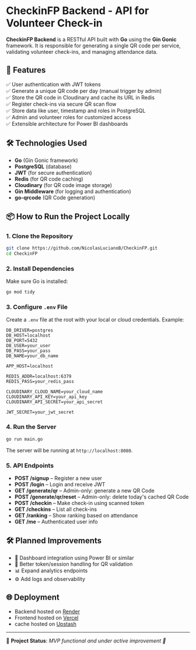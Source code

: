 # CheckinFP Backend - API for Volunteer Check-in

**CheckinFP Backend** is a RESTful API built with **Go** using the **Gin Gonic** framework. It is responsible for generating a single QR code per service, validating volunteer check-ins, and managing attendance data.

## 🚀 Features

✅ User authentication with JWT tokens  
✅ Generate a unique QR code per day (manual trigger by admin)  
✅ Store the QR code in Cloudinary and cache its URL in Redis  
✅ Register check-ins via secure QR scan flow  
✅ Store data like user, timestamp and roles in PostgreSQL  
✅ Admin and volunteer roles for customized access  
✅ Extensible architecture for Power BI dashboards

## 🛠 Technologies Used

- **Go** (Gin Gonic framework)
- **PostgreSQL** (database)
- **JWT** (for secure authentication)
- **Redis** (for QR code caching)
- **Cloudinary** (for QR code image storage)
- **Gin Middleware** (for logging and authentication)
- **go-qrcode** (QR Code generation)

## 📦 How to Run the Project Locally

### 1. Clone the Repository

```bash
git clone https://github.com/NicolasLucianoB/CheckinFP.git
cd CheckinFP
```

### 2. Install Dependencies

Make sure Go is installed:

```bash
go mod tidy
```

### 3. Configure `.env` File

Create a `.env` file at the root with your local or cloud credentials. Example:

```env
DB_DRIVER=postgres
DB_HOST=localhost
DB_PORT=5432
DB_USER=your_user
DB_PASS=your_pass
DB_NAME=your_db_name

APP_HOST=localhost

REDIS_ADDR=localhost:6379
REDIS_PASS=your_redis_pass

CLOUDINARY_CLOUD_NAME=your_cloud_name
CLOUDINARY_API_KEY=your_api_key
CLOUDINARY_API_SECRET=your_api_secret

JWT_SECRET=your_jwt_secret
```

### 4. Run the Server

```bash
go run main.go
```

The server will be running at `http://localhost:8080`.

### 5. API Endpoints

- **POST /signup** – Register a new user
- **POST /login** – Login and receive JWT
- **GET /generate/qr** – Admin-only: generate a new QR Code
- **POST /generate/qr/reset** – Admin-only: delete today's cached QR Code
- **POST /checkin** – Make check-in using scanned token
- **GET /checkins** – List all check-ins
- **GET /ranking** – Show ranking based on attendance
- **GET /me** – Authenticated user info

## 🛠 Planned Improvements

- 🔧 Dashboard integration using Power BI or similar
- 🔐 Better token/session handling for QR validation
- 📊 Expand analytics endpoints
- ⚙️ Add logs and observability

## 🌐 Deployment

- Backend hosted on [Render](https://render.com)
- Frontend hosted on [Vercel](https://vercel.com)
- cache hosted on [Upstash](https://upstash.com)


---

📌 **Project Status**: *MVP functional and under active improvement 🚧*
